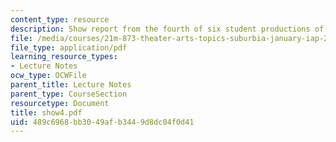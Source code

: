 ```yaml
---
content_type: resource
description: Show report from the fourth of six student productions of subUrbia.
file: /media/courses/21m-873-theater-arts-topics-suburbia-january-iap-2008/489c6968bb3049afb3449d8dc04f0d41_show4.pdf
file_type: application/pdf
learning_resource_types:
- Lecture Notes
ocw_type: OCWFile
parent_title: Lecture Notes
parent_type: CourseSection
resourcetype: Document
title: show4.pdf
uid: 489c6968-bb30-49af-b344-9d8dc04f0d41
---
```

